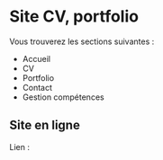 # Site CV, portfolio

Vous trouverez les sections suivantes :     
- Accueil
- CV
- Portfolio
- Contact
- Gestion compétences

## Site en ligne
Lien : 
